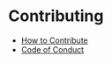 # Contributing
   
- [How to Contribute](./How-to-Contribute.md)
- [Code of Conduct](./Code-of-Conduct.md)